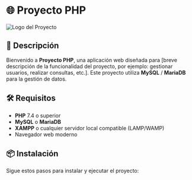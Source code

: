 # 🌐 Proyecto PHP

![Logo del Proyecto](https://www.cheggindia.com/wp-content/uploads/2023/09/php-full-form.png) <!-- Asegúrate de agregar una imagen de tu proyecto aquí -->

## 🚀 Descripción

Bienvenido a **Proyecto PHP**, una aplicación web diseñada para [breve descripción de la funcionalidad del proyecto, por ejemplo: gestionar usuarios, realizar consultas, etc.]. Este proyecto utiliza **MySQL** / **MariaDB** para la gestión de datos.

## 🛠 Requisitos

- **PHP** 7.4 o superior
- **MySQL** o **MariaDB**
- **XAMPP** o cualquier servidor local compatible (LAMP/WAMP)
- Navegador web moderno

## 📦 Instalación

Sigue estos pasos para instalar y ejecutar el proyecto:
